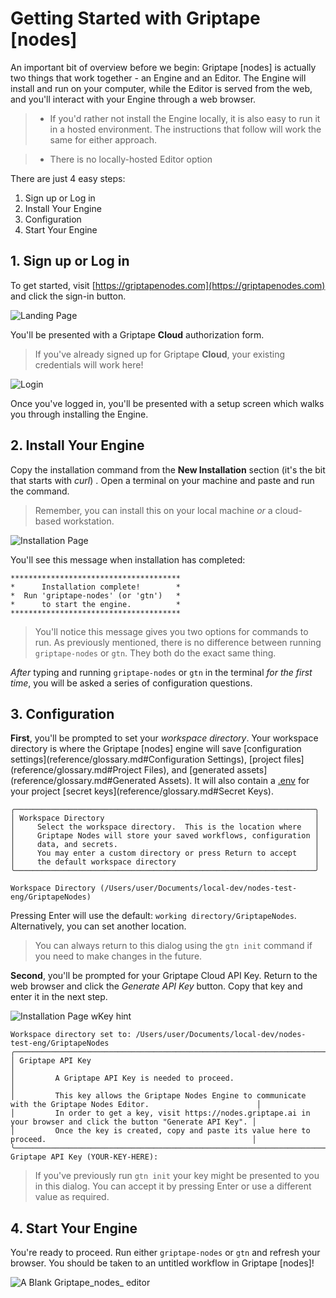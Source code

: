# Getting Started with Griptape [nodes]

An important bit of overview before we begin: Griptape [nodes] is actually two things that work together - an Engine and an Editor. The Engine will install and run on your computer, while the Editor is served from the web, and you'll interact with your Engine through a web browser.

> - If you'd rather not install the Engine locally, it is also easy to run it in a hosted environment. The instructions that follow will work the same for either approach.

> - There is no locally-hosted Editor option

There are just 4 easy steps:

1. Sign up or Log in
1. Install Your Engine
1. Configuration
1. Start Your Engine

## 1. Sign up or Log in

To get started, visit [https://griptapenodes.com](https://griptapenodes.com) and click the sign-in button.

![Landing Page](assets/img/getting_started/getting_started-nodes_landing_page.png)

You'll be presented with a Griptape **Cloud** authorization form.

> If you've already signed up for Griptape **Cloud**, your existing credentials will work here!

![Login](assets/img/getting_started/getting_started-login.png)

Once you've logged in, you'll be presented with a setup screen which walks you through installing the Engine.

## 2. Install Your Engine

Copy the installation command from the **New Installation** section (it's the bit that starts with *curl*) . Open a terminal on your machine and paste and run the command.

> Remember, you can install this on your local machine *or* a cloud-based workstation.

![Installation Page](assets/img/getting_started/getting_started-installation_page.png)

You'll see this message when installation has completed:

```
**************************************
*      Installation complete!        *
*  Run 'griptape-nodes' (or 'gtn')   *
*      to start the engine.          *
**************************************
```

> You'll notice this message gives you two options for commands to run. As previously mentioned, there is no difference between running `griptape-nodes` or `gtn`. They both do the exact same thing.

*After* typing and running `griptape-nodes` or `gtn` in the terminal *for the first time*, you will be asked a series of configuration questions.

## 3. Configuration

**First**, you'll be prompted to set your *workspace directory*. Your workspace directory is where the Griptape [nodes] engine will save [configuration settings](reference/glossary.md#Configuration Settings), [project files](reference/glossary.md#Project Files), and [generated assets](reference/glossary.md#Generated Assets). It will also contain a [.env](reference/glossary.md#.env) for your project [secret keys](reference/glossary.md#Secret Keys).

```
╭───────────────────────────────────────────────────────────────────╮
│ Workspace Directory                                               │
│     Select the workspace directory.  This is the location where   │
│     Griptape Nodes will store your saved workflows, configuration │
│     data, and secrets.                                            │
│     You may enter a custom directory or press Return to accept    │
│     the default workspace directory                               │
╰───────────────────────────────────────────────────────────────────╯

Workspace Directory (/Users/user/Documents/local-dev/nodes-test-eng/GriptapeNodes)
```

Pressing Enter will use the default: `working directory/GriptapeNodes`. Alternatively, you can set another location.

> You can always return to this dialog using the `gtn init` command if you need to make changes in the future.

**Second**, you'll be prompted for your Griptape Cloud API Key. Return to the web browser and click the *Generate API Key* button. Copy that key and enter it in the next step.

![Installation Page wKey hint](assets/img/getting_started/getting_started-installation_page_key_hint.png)

```
Workspace directory set to: /Users/user/Documents/local-dev/nodes-test-eng/GriptapeNodes
╭─────────────────────────────────────────────────────────────────────────────────────────────────────────────────────────╮
│ Griptape API Key                                                                                                        │
│         A Griptape API Key is needed to proceed.                                                                        │
│         This key allows the Griptape Nodes Engine to communicate with the Griptape Nodes Editor.                        │
│         In order to get a key, visit https://nodes.griptape.ai in your browser and click the button "Generate API Key". │
│         Once the key is created, copy and paste its value here to proceed.                                              │
╰─────────────────────────────────────────────────────────────────────────────────────────────────────────────────────────╯
Griptape API Key (YOUR-KEY-HERE):
```

> If you've previously run `gtn init` your key might be presented to you in this dialog. You can accept it by pressing Enter or use a different value as required.

## 4. Start Your Engine

You're ready to proceed. Run either `griptape-nodes` or `gtn` and refresh your browser. You should be taken to an untitled workflow in Griptape [nodes]!

![A Blank Griptape_nodes_ editor](assets/img/getting_started/getting_started-blank_editor.png)